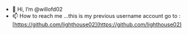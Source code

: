 - 👋 Hi, I’m @willofd02
- 📫 How to reach me ...this is my previous username account go to : [https://github.com/lighthouse02](https://github.com/lighthouse02)

<!---
willofd02/willofd02 is a ✨ special ✨ repository because its `README.md` (this file) appears on your GitHub profile.
You can click the Preview link to take a look at your changes.
--->
